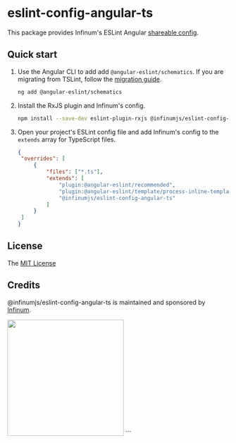 # eslint-config-angular-ts

This package provides Infinum's ESLint Angular [shareable config](https://eslint.org/docs/developer-guide/shareable-configs.html).

## Quick start

1. Use the Angular CLI to add add `@angular-eslint/schematics`. If you are migrating from TSLint, follow the [migration guide](https://github.com/angular-eslint/angular-eslint#migrating-an-angular-cli-project-from-codelyzer-and-tslint).

   ```sh
   ng add @angular-eslint/schematics
   ```

2. Install the RxJS plugin and Infinum's config.

   ```sh
   npm install --save-dev eslint-plugin-rxjs @infinumjs/eslint-config-angular-ts
   ```

3. Open your project's ESLint config file and add Infinum's config to the `extends` array for TypeScript files.

   ```json
   {
   	"overrides": [
   		{
   			"files": ["*.ts"],
   			"extends": [
   				"plugin:@angular-eslint/recommended",
   				"plugin:@angular-eslint/template/process-inline-templates",
   				"@infinumjs/eslint-config-angular-ts"
   			]
   		}
   	]
   }
   ```

## License

The [MIT License](../LICENSE)

## Credits

@infinumjs/eslint-config-angular-ts is maintained and sponsored by
[Infinum](https://www.infinum.com).

<img src="https://infinum.com/infinum.png" width="264">
```
